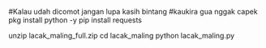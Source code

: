 #Kalau udah dicomot jangan lupa kasih bintang
#kaukira gua nggak capek
pkg install python -y
pip install requests

unzip lacak_maling_full.zip
cd lacak_maling
python lacak_maling.py

